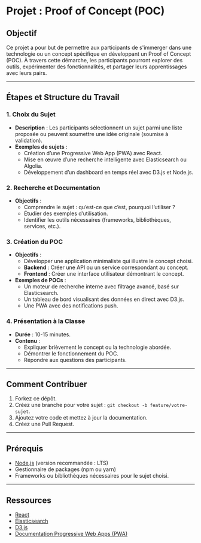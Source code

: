 # Projet : Proof of Concept (POC)

## Objectif
Ce projet a pour but de permettre aux participants de s'immerger dans une technologie ou un concept spécifique en développant un Proof of Concept (POC). À travers cette démarche, les participants pourront explorer des outils, expérimenter des fonctionnalités, et partager leurs apprentissages avec leurs pairs.

---

## Étapes et Structure du Travail

### 1. Choix du Sujet
- **Description** : Les participants sélectionnent un sujet parmi une liste proposée ou peuvent soumettre une idée originale (soumise à validation).
- **Exemples de sujets** :
  - Création d’une Progressive Web App (PWA) avec React.
  - Mise en œuvre d’une recherche intelligente avec Elasticsearch ou Algolia.
  - Développement d’un dashboard en temps réel avec D3.js et Node.js.

### 2. Recherche et Documentation
- **Objectifs** :
  - Comprendre le sujet : qu’est-ce que c’est, pourquoi l’utiliser ?
  - Étudier des exemples d’utilisation.
  - Identifier les outils nécessaires (frameworks, bibliothèques, services, etc.).

### 3. Création du POC
- **Objectifs** :
  - Développer une application minimaliste qui illustre le concept choisi.
  - **Backend** : Créer une API ou un service correspondant au concept.
  - **Frontend** : Créer une interface utilisateur démontrant le concept.
- **Exemples de POCs** :
  - Un moteur de recherche interne avec filtrage avancé, basé sur Elasticsearch.
  - Un tableau de bord visualisant des données en direct avec D3.js.
  - Une PWA avec des notifications push.

### 4. Présentation à la Classe
- **Durée** : 10-15 minutes.
- **Contenu** :
  - Expliquer brièvement le concept ou la technologie abordée.
  - Démontrer le fonctionnement du POC.
  - Répondre aux questions des participants.

---

## Comment Contribuer
1. Forkez ce dépôt.
2. Créez une branche pour votre sujet : `git checkout -b feature/votre-sujet`.
3. Ajoutez votre code et mettez à jour la documentation.
4. Créez une Pull Request.

---

## Prérequis
- [Node.js](https://nodejs.org/) (version recommandée : LTS)
- Gestionnaire de packages (npm ou yarn)
- Frameworks ou bibliothèques nécessaires pour le sujet choisi.

---

## Ressources
- [React](https://reactjs.org/)
- [Elasticsearch](https://www.elastic.co/)
- [D3.js](https://d3js.org/)
- [Documentation Progressive Web Apps (PWA)](https://web.dev/progressive-web-apps/)



